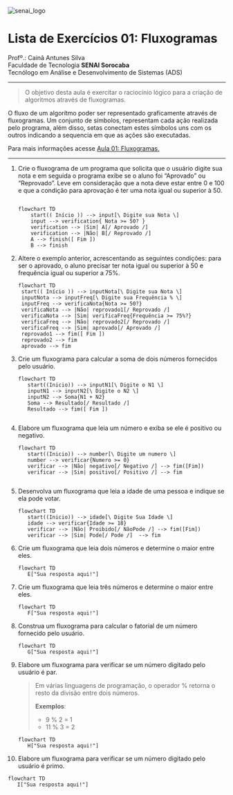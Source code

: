 ![senai_logo](https://transparencia.sp.senai.br/Content/img/logo-senai.png)

# Lista de Exercícios 01: Fluxogramas

Profº.: Cainã Antunes Silva  
Faculdade de Tecnologia **SENAI Sorocaba**  
Tecnólogo em Análise e Desenvolvimento de Sistemas (ADS)
___


> O objetivo desta aula é exercitar o raciocínio lógico para a criação de algoritmos através de fluxogramas.  

O fluxo de um algorítmo poder ser representado graficamente através de fluxogramas. Um conjunto de símbolos, representam cada ação realizada pelo programa, além disso, setas conectam estes símbolos uns com os outros indicando a sequencia em que as ações são executadas.

Para mais informações acesse [Aula 01: Fluxogramas.](https://www.notion.so/cainaantunes/Aula-01-Fluxogramas-188bde521b3b80de90f7dbd9407af71e)

***

1. Crie o fluxograma de um programa que solicita que o usuário digite sua nota e em seguida o programa exibe se o aluno foi “Aprovado” ou “Reprovado”. Leve em consideração que a nota deve estar entre 0 e 100 e que a condição para aprovação é ter uma nota igual ou superior à 50.
   
    ```mermaid
   
    flowchart TD
        start(( Início )) --> input[\ Digite sua Nota \]
        input --> verification{ Nota >= 50? }
        verification --> |Sim| A[/ Aprovado /]
        verification --> |Não| B[/ Reprovado /]
        A --> finish([ Fim ])
        B --> finish
    ```
   
2. Altere o exemplo anterior, acrescentando as seguintes condições: para ser o aprovado, o aluno precisar ter nota igual ou superior à 50 e frequência igual ou superior a 75%.
   
   ```mermaid
   flowchart TD
    start(( Início )) --> inputNota[\ Digite sua Nota \]
    inputNota --> inputFreq[\ Digite sua Frequência % \]
    inputFreq --> verificaNota{Nota >= 50?}
    verificaNota --> |Não| reprovado1[/ Reprovado /]
    verificaNota --> |Sim| verificaFreq{Frequência >= 75%?}
    verificaFreq --> |Não| reprovado2[/ Reprovado /]
    verificaFreq --> |Sim| aprovado[/ Aprovado /]
    reprovado1 --> fim([ Fim ])
    reprovado2 --> fim
    aprovado --> fim

   ```
   
3. Crie um fluxograma para calcular a soma de dois números fornecidos pelo usuário.
   
   ```mermaid
   flowchart TD
      start((Inicio)) --> inputN1[\ Digite o N1 \]
      inputN1 --> inputN2[\ Digite o N2 \]
      inputN2 --> Soma{N1 + N2}
      Soma --> Resultado[/ Resultado /]
      Resultado --> fim([ Fim ])
      
   ```
   
4. Elabore um fluxograma que leia um número e exiba se ele é positivo ou negativo.
   
   ```mermaid
   flowchart TD
      start((Inicio)) --> number[\ Digite um numero \]
      number --> verificar{Numero >= 0}
      verificar --> |Não| negativo[/ Negativo /] --> fim([Fim])
      verificar --> |Sim| positivo[/ Positivo /] --> fim
      
   
   ```
   
5. Desenvolva um fluxograma que leia a idade de uma pessoa e indique se ela pode votar.
   
   ```mermaid
   flowchart TD
      start((Inicio)) --> idade[\ Digite Sua Idade \] 
      idade --> verificar{Idade >= 18}
      verificar --> |Não| Proibido[/ NãoPode /] --> fim([Fim])
      verificar --> |Sim| Pode[/ Pode /]  --> fim
   ```
   
6. Crie um fluxograma que leia dois números e determine o maior entre eles.
   
   ```mermaid
   flowchart TD
      E["Sua resposta aqui!"]
   ```
   
7. Crie um fluxograma que leia três números e determine o maior entre eles.
   
   ```mermaid
   flowchart TD
      F["Sua resposta aqui!"]
   ```
   
8. Construa um fluxograma para calcular o fatorial de um número fornecido pelo usuário.
   
   ```mermaid
   flowchart TD
      G["Sua resposta aqui!"]
   ```
   
9. Elabore um fluxograma para verificar se um número digitado pelo usuário é par.
   
   > Em várias linguagens de programação, o operador % retorna o resto da divisão entre dois números.    
   > 
   >**Exemplos**:  
   > - 9 % 2 = 1  
   > - 11 % 3 = 2
   
   ```mermaid
   flowchart TD
      H["Sua resposta aqui!"]
   ```
   
10. Elabore um fluxograma para verificar se um número digitado pelo usuário é primo.
   
   ```mermaid
   flowchart TD
      I["Sua resposta aqui!"]
   ```